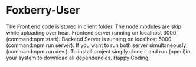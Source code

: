 # Foxberry-User
The Front end code is stored in client folder.
The node modules are skip while uploading over hear.
Frontend server running on localhost 3000
(command:npm start).
Backend Server is running on localhost 5000
(command:npm run server).
If you want to run both server simultaneously
(command:npm run dev.).
To install project simply clone it and run (npm i)in your system to download all dependencies.
Happy Coding.



